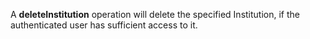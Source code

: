 A **deleteInstitution** operation will delete the specified Institution, if the authenticated user has sufficient access to it.
